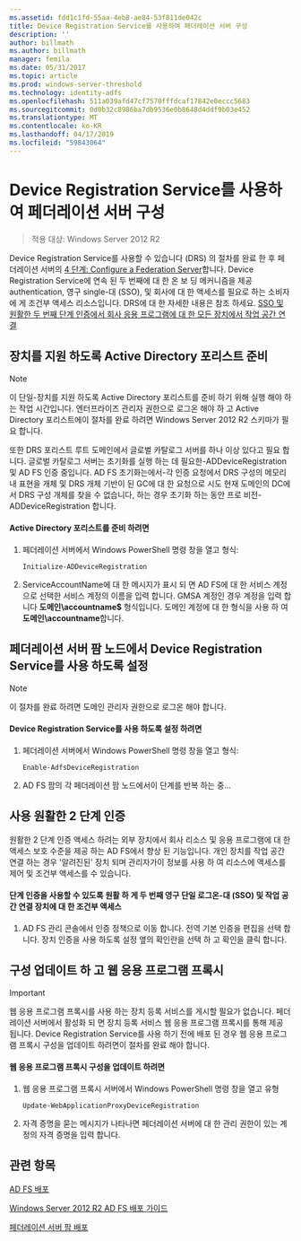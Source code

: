 ```yaml
---
ms.assetid: fdd1c1fd-55aa-4eb8-ae84-53f811de042c
title: Device Registration Service를 사용하여 페더레이션 서버 구성
description: ''
author: billmath
ms.author: billmath
manager: femila
ms.date: 05/31/2017
ms.topic: article
ms.prod: windows-server-threshold
ms.technology: identity-adfs
ms.openlocfilehash: 511a039afd47cf7570fffdcaf17842e0eccc5683
ms.sourcegitcommit: 0d0b32c8986ba7db9536e0b8648d4ddf9b03e452
ms.translationtype: MT
ms.contentlocale: ko-KR
ms.lasthandoff: 04/17/2019
ms.locfileid: "59843064"
---
```

# <a name="configure-a-federation-server-with-device-registration-service"></a>Device Registration Service를 사용하여 페더레이션 서버 구성

>적용 대상: Windows Server 2012 R2

Device Registration Service를 사용할 수 있습니다 \(DRS\) 의 절차를 완료 한 후 페더레이션 서버의 [4 단계: Configure a Federation Server](https://technet.microsoft.com/library/dn303424.aspx)합니다. Device Registration Service에 연속 된 두 번째에 대 한 온 보 딩 메커니즘을 제공 authentication, 영구 single\-대 \(SSO\), 및 회사에 대 한 액세스를 필요로 하는 소비자에 게 조건부 액세스 리소스입니다. DRS에 대 한 자세한 내용은 참조 하세요. [SSO 및 원활한 두 번째 단계 인증에서 회사 응용 프로그램에 대 한 모든 장치에서 작업 공간 연결](../../ad-fs/operations/Join-to-Workplace-from-Any-Device-for-SSO-and-Seamless-Second-Factor-Authentication-Across-Company-Applications.md)  
  
## <a name="prepare-your-active-directory-forest-to-support-devices"></a>장치를 지원 하도록 Active Directory 포리스트 준비  
  
> [!NOTE]  
> 이 단일\-장치를 지원 하도록 Active Directory 포리스트를 준비 하기 위해 실행 해야 하는 작업 시간입니다. 엔터프라이즈 관리자 권한으로 로그온 해야 하 고 Active Directory 포리스트에이 절차를 완료 하려면 Windows Server 2012 R2 스키마가 필요 합니다.  
>   
> 또한 DRS 포리스트 루트 도메인에서 글로벌 카탈로그 서버를 하나 이상 있다고 필요 합니다. 글로벌 카탈로그 서버는 초기화를 실행 하는 데 필요한\-ADDeviceRegistration 및 AD FS 인증 중입니다. AD FS 초기화는에서\-각 인증 요청에서 DRS 구성의 메모리 내 표현을 개체 및 DRS 개체 기반이 된 GC에 대 한 요청으로 시도 현재 도메인의 DC에서 DRS 구성 개체를 찾을 수 없습니다, 하는 경우 초기화 하는 동안 프로 비전\-ADDeviceRegistration 합니다.  
  
#### <a name="to-prepare-the-active-directory-forest"></a>Active Directory 포리스트를 준비 하려면  
  
1.  페더레이션 서버에서 Windows PowerShell 명령 창을 열고 형식:  
  
    ```  
    Initialize-ADDeviceRegistration  
    ```  
  
2.  ServiceAccountName에 대 한 메시지가 표시 되 면 AD FS에 대 한 서비스 계정으로 선택한 서비스 계정의 이름을 입력 합니다.  GMSA 계정인 경우 계정을 입력 합니다 **도메인\\accountname$** 형식입니다. 도메인 계정에 대 한 형식을 사용 하 여 **도메인\\accountname**합니다.  
  
## <a name="enable-device-registration-service-on-a-federation-server-farm-node"></a>페더레이션 서버 팜 노드에서 Device Registration Service를 사용 하도록 설정  
  
> [!NOTE]  
> 이 절차를 완료 하려면 도메인 관리자 권한으로 로그온 해야 합니다.  
  
#### <a name="to-enable-device-registration-service"></a>Device Registration Service를 사용 하도록 설정 하려면  
  
1.  페더레이션 서버에서 Windows PowerShell 명령 창을 열고 형식:  
  
    ```  
    Enable-AdfsDeviceRegistration  
    ```  
  
2.  AD FS 팜의 각 페더레이션 팜 노드에서이 단계를 반복 하는 중...  
  
## <a name="enable-seamless-second-factor-authentication"></a>사용 원활한 2 단계 인증  
원활한 2 단계 인증 액세스 하려는 외부 장치에서 회사 리소스 및 응용 프로그램에 대 한 액세스 보호 수준을 제공 하는 AD FS에서 향상 된 기능입니다. 개인 장치를 작업 공간 연결 하는 경우 '알려진된' 장치 되며 관리자가이 정보를 사용 하 여 리소스에 액세스를 제어 및 조건부 액세스를 수 있습니다.  
  
#### <a name="to-enable-seamless-second-factor-authentication-persistent-single-sign-on-sso-and-conditional-access-for-workplace-joined-devices"></a>단계 인증을 사용할 수 있도록 원활 하 게 두 번째 영구 단일 로그온\-대 \(SSO\) 및 작업 공간 연결 장치에 대 한 조건부 액세스  
  
1.  AD FS 관리 콘솔에서 인증 정책으로 이동 합니다. 전역 기본 인증을 편집을 선택 합니다. 장치 인증을 사용 하도록 설정 옆의 확인란을 선택 하 고 확인을 클릭 합니다.  
  
## <a name="update-the-web-application-proxy-configuration"></a>구성 업데이트 하 고 웹 응용 프로그램 프록시  
  
> [!IMPORTANT]  
> 웹 응용 프로그램 프록시를 사용 하는 장치 등록 서비스를 게시할 필요가 없습니다.  페더레이션 서버에서 활성화 되 면 장치 등록 서비스 웹 응용 프로그램 프록시를 통해 제공 됩니다.  Device Registration Service를 사용 하기 전에 배포 된 경우 웹 응용 프로그램 프록시 구성을 업데이트 하려면이 절차를 완료 해야 합니다.  
  
#### <a name="to-update-the-web-application-proxy-configuration"></a>웹 응용 프로그램 프록시 구성을 업데이트 하려면  
  
1.  웹 응용 프로그램 프록시 서버에서 Windows PowerShell 명령 창을 열고 유형  
  
    ```  
    Update-WebApplicationProxyDeviceRegistration  
    ```  
  
2.  자격 증명을 묻는 메시지가 나타나면 페더레이션 서버에 대 한 관리 권한이 있는 계정의 자격 증명을 입력 합니다.  
  
## <a name="see-also"></a>관련 항목 

[AD FS 배포](../../ad-fs/AD-FS-Deployment.md)  

[Windows Server 2012 R2 AD FS 배포 가이드](../../ad-fs/deployment/Windows-Server-2012-R2-AD-FS-Deployment-Guide.md)  
 
[페더레이션 서버 팜 배포](../../ad-fs/deployment/Deploying-a-Federation-Server-Farm.md)  
  

